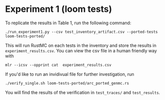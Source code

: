 # Experiment 1 (loom tests)

To replicate the results in Table 1, run the following command:

```
./run_experiment1.py --csv test_inventory_artifact.csv --ported-tests loom-tests-ported/
```

This will run RustMC on each tests in the inventory and store the results in `experiment_results.csv`. You can view the csv file in a human friendly way with

```
mlr --icsv --opprint cat  experiment_results.csv 
```

If you'd like to run an invidivual file for further investigation, run 

```
./verify_single.sh loom-tests-ported/arc_ported_genmc.rs 
```

You will find the results of the verification in `test_traces/` and `test_results`.



